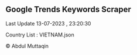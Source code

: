

## Google Trends Keywords Scraper 
 
Last Update 13-07-2023 , 23:20:30

Country List :
VIETNAM.json



© Abdul Muttaqin 
